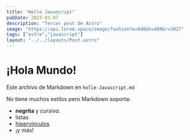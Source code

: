 ```yaml
---
title: "Hello Javascript"
pubDate: 2023-03-07
description: "Tercer post de Astro"
image: "https://api.lorem.space/image/fashion?w=640&h=480&r=3027"
tags: ["astro","javascript"]
layout: "../../layouts/Post.astro"
---
```


# ¡Hola Mundo!

Este archivo de Markdown en `holle-Javascript.md`

No tiene muchos estilos pero Markdown soporta:
- **negrita** y _cursiva._
- listas
- [hipervínculos](https://astro.build)
- ¡y más!